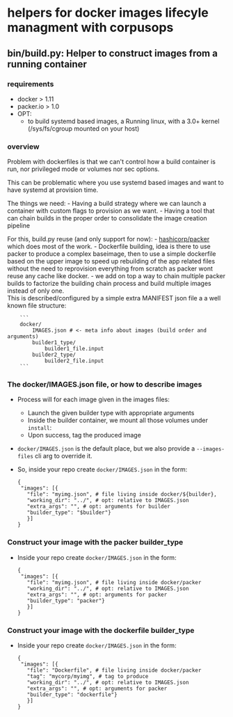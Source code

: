 # helpers for docker images lifecyle managment with corpusops

## bin/build.py: Helper to construct images from a running container

### requirements
- docker > 1.11
- packer.io > 1.0
- OPT:
    - to build systemd based images, a Running linux,
      with a 3.0+ kernel (/sys/fs/cgroup mounted on your host)

### overview

Problem with dockerfiles is that we can't control
how a build container is run, nor privileged mode or volumes nor sec options.

This can be problematic where you use systemd based images
and want to have systemd at provision time.

The things we need:
    - Having a build strategy where we can launch a container with custom flags
      to provision as we want.
    - Having a tool that can chain builds in the proper order to consolidate the
      image creation pipeline

For this, build.py reuse (and only support for now):
    - [hashicorp/packer](https://www.packer.io) which does most of the work.
    - Dockerfile building, idea is there to use packer
      to produce a complex baseimage, then to use
      a simple dockerfile based on the upper image
      to speed up rebuilding of the app related files
      without the need to reprovision everything from
      scratch as packer wont reuse any cache like docker.
    - we add on top a way to chain multiple packer builds
      to factorize the building chain process and
      build multiple images instead of only one.<br/>
      This is described/configured by a simple extra
      MANIFEST json file a a well known file structure:

        ```
        docker/
            IMAGES.json # <- meta info about images (build order and arguments)
            builder1_type/
                builder1_file.input
            builder2_type/
                builder2_file.input
        ```


### The docker/IMAGES.json file, or how to describe images
- Process will for each image given in the images files:
    - Launch the given builder type with appropriate arguments
    - Inside the builder container, we mount all those volumes under `install`:
    - Upon success, tag the produced image
- ``docker/IMAGES.json`` is the default place, but we also provide a ``--images-files`` cli arg to override it.
- So, inside your repo create `docker/IMAGES.json` in the form:

    ```
    {
     "images": [{
       "file": "myimg.json", # file living inside docker/${builder},
       "working_dir": "../", # opt: relative to IMAGES.json
       "extra_args": "", # opt: arguments for builder
       "builder_type": "$builder"}
       }]
    }

    ```

### Construct your image with the packer builder_type
- Inside your repo create `docker/IMAGES.json` in the form:

    ```
    {
     "images": [{
       "file": "myimg.json", # file living inside docker/packer
       "working_dir": "../", # opt: relative to IMAGES.json
       "extra_args": "", # opt: arguments for packer
       "builder_type": "packer"}
       }]
    }

    ```

### Construct your image with the dockerfile builder_type
- Inside your repo create `docker/IMAGES.json` in the form:

    ```
    {
     "images": [{
       "file": "Dockerfile", # file living inside docker/packer
       "tag": "mycorp/myimg", # tag to produce
       "working_dir": "../", # opt: relative to IMAGES.json
       "extra_args": "", # opt: arguments for packer
       "builder_type": "dockerfile"}
       }]
    }

    ```

